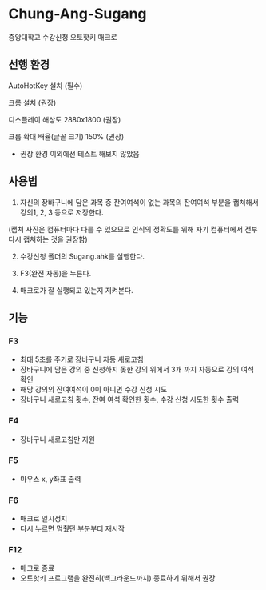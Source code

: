 # Chung-Ang-Sugang
중앙대학교 수강신청 오토핫키 매크로

## 선행 환경
AutoHotKey 설치 (필수)

크롬 설치 (권장)

디스플레이 해상도 2880x1800 (권장)

크롬 확대 배율(글꼴 크기) 150% (권장)

- 권장 환경 이외에선 테스트 해보지 않았음

## 사용법

1. 자신의 장바구니에 담은 과목 중 잔여여석이 없는 과목의 잔여여석 부분을 캡쳐해서 강의1, 2, 3 등으로 저장한다.

(캡쳐 사진은 컴퓨터마다 다를 수 있으므로 인식의 정확도를 위해 자기 컴퓨터에서 전부 다시 캡쳐하는 것을 권장함)

2. 수강신청 폴더의 Sugang.ahk를 실행한다.

3. F3(완전 자동)을 누른다.

4. 매크로가 잘 실행되고 있는지 지켜본다.

## 기능
### F3
- 최대 5초를 주기로 장바구니 자동 새로고침
- 장바구니에 담은 강의 중 신청하지 못한 강의 위에서 3개 까지 자동으로 강의 여석 확인
- 해당 강의의 잔여여석이 0이 아니면 수강 신청 시도
- 장바구니 새로고침 횟수, 잔여 여석 확인한 횟수, 수강 신청 시도한 횟수 출력

### F4
- 장바구니 새로고침만 지원

### F5
- 마우스 x, y좌표 출력

### F6
- 매크로 일시정지
- 다시 누르면 멈췄던 부분부터 재시작

### F12
- 매크로 종료
- 오토핫키 프로그램을 완전히(백그라운드까지) 종료하기 위해서 권장